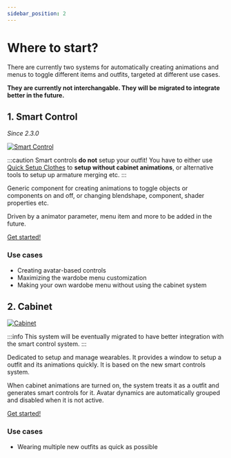 ```yaml
---
sidebar_position: 2
---
```


# Where to start?

There are currently two systems for automatically creating animations and menus to toggle different items and outfits, targeted at different use cases.

**They are currently not interchangable. They will be migrated to integrate better in the future.**

## 1. Smart Control

*Since 2.3.0*

[![Smart Control](/img/where-to-start-smartcontrol.PNG)](/img/where-to-start-smartcontrol.PNG)

:::caution
Smart controls **do not** setup your outfit! You have to either use [Quick Setup Clothes](/docs/getting-started/cabinet/quick-setup-clothes) to **setup without cabinet animations**, or alternative tools to setup up armature merging etc.
:::

Generic component for creating animations to toggle objects or components on and off, or changing blendshape, component, shader properties etc.

Driven by a animator parameter, menu item and more to be added in the future.

<a
    className="button button--success button--lg"
    target="_self"
    href="/docs/category/smart-control">
    Get started!
</a>

### Use cases

- Creating avatar-based controls
- Maximizing the wardobe menu customization
- Making your own wardobe menu without using the cabinet system

## 2. Cabinet

[![Cabinet](/img/where-to-start-cabinet.PNG)](/img/where-to-start-cabinet.PNG)

:::info
This system will be eventually migrated to have better integration with the smart control system.
:::

Dedicated to setup and manage wearables. It provides a window to setup a outfit and its animations quickly.
It is based on the new smart controls system.

When cabinet animations are turned on, the system treats it as a outfit and generates smart controls for it.
Avatar dynamics are automatically grouped and disabled when it is not active.

<a
    className="button button--success button--lg"
    target="_self"
    href="/docs/category/cabinet">
    Get started!
</a>

### Use cases

- Wearing multiple new outfits as quick as possible
